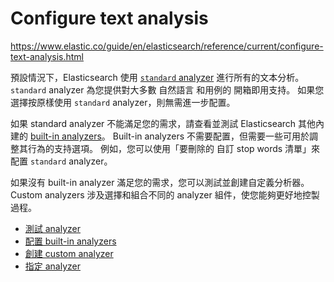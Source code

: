 # Configure text analysis

https://www.elastic.co/guide/en/elasticsearch/reference/current/configure-text-analysis.html

預設情況下，Elasticsearch 使用 [`standard` analyzer](https://www.elastic.co/guide/en/elasticsearch/reference/current/analysis-standard-analyzer.html) 
進行所有的文本分析。 
`standard` analyzer 為您提供對大多數 自然語言 和用例的 開箱即用支持。 
如果您選擇按原樣使用 `standard` analyzer，則無需進一步配置。

如果 standard analyzer 不能滿足您的需求，請查看並測試 Elasticsearch 其他內建的 
[built-in analyzers](https://www.elastic.co/guide/en/elasticsearch/reference/current/analysis-analyzers.html)。 
Built-in analyzers 不需要配置，但需要一些可用於調整其行為的支持選項。 
例如，您可以使用「要刪除的 自訂 stop words 清單」來配置 `standard` analyzer。

如果沒有 built-in analyzer 滿足您的需求，您可以測試並創建自定義分析器。 
Custom analyzers 涉及選擇和組合不同的 analyzer 組件，使您能夠更好地控製過程。

* [測試 analyzer](test-analyzer.md)
* [配置 built-in analyzers](configuring-analyzers.md)
* [創建 custom analyzer](analysis-custom-analyzer.md)
* [指定 analyzer](specify-analyzer.md)
